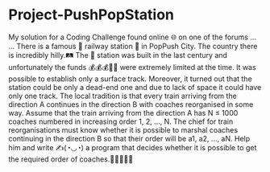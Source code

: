 # Project-PushPopStation
My solution for a Coding Challenge found online 🌐 on one of the forums
...
...
There is a famous 🚂 railway station 🚉 in PopPush City. 
The country there is incredibly hilly.🛤 The 🚞 station was built in the last century and unfortunately the funds 💰💰💰💸💸 were extremely limited at the time. 
It was possible to establish only a surface track. Moreover, it turned out that the station could be only a dead-end one and due to lack of space it could have only one track.
The local tradition is that every train arriving from the direction A continues in the direction B with coaches reorganised in some way. Assume that the train arriving from the direction A has N ≤ 1000 coaches numbered in increasing order 1, 2, …, N. 
The chief for train reorganisations must know whether it is possible to marshal coaches continuing in the direction B so that their order will be a1, a2, …, aN. 
Help him and write ✍(◔◡◔) a program that decides whether it is possible to get the required order of coaches.🚂🚃🚃🚃🚃
